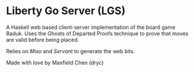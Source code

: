 # Liberty Go Server (LGS)

A Haskell web based client-server implementation of the board game Baduk. Uses the Ghosts of Departed Proofs technique to prove that moves are valid before being placed. 

Relies on *Miso* and *Servant* to generate the web bits.

Made with love by Maxfield Chen (dryc)
